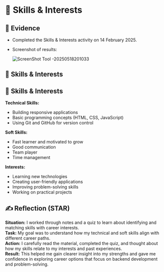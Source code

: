 # 📘 Skills & Interests

## 📄 Evidence
- Completed the Skills & Interests activity on 14 February 2025. 
- Screenshot of results:

   ![ScreenShot Tool -20250518201033](https://github.com/user-attachments/assets/985408cc-9425-40d1-9380-11c6ec6c53d0)

## 🔧 Skills & Interests

## 🔧 Skills & Interests

**Technical Skills:**  
- Building responsive applications  
- Basic programming concepts (HTML, CSS, JavaScript)  
- Using Git and GitHub for version control  

**Soft Skills:**  
- Fast learner and motivated to grow  
- Good communication  
- Team player  
- Time management  

**Interests:**  
- Learning new technologies  
- Creating user-friendly applications  
- Improving problem-solving skills  
- Working on practical projects  
 

## ✍️ Reflection (STAR)
**Situation:** I worked through notes and a quiz to learn about identifying and matching skills with career interests.  
**Task:** My goal was to understand how my technical and soft skills align with different career paths.  
**Action:** I carefully read the material, completed the quiz, and thought about how my skills relate to my interests and past experiences.  
**Result:** This helped me gain clearer insight into my strengths and gave me confidence in exploring career options that focus on backend development and problem-solving.
